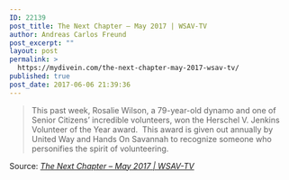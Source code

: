 ```yaml
---
ID: 22139
post_title: The Next Chapter – May 2017 | WSAV-TV
author: Andreas Carlos Freund
post_excerpt: ""
layout: post
permalink: >
  https://mydivein.com/the-next-chapter-may-2017-wsav-tv/
published: true
post_date: 2017-06-06 21:39:36
---
```

<blockquote><a href="http://wsav.com/2017/06/05/the-next-chapter-may-2017/"><img class="alignnone size-full" src="https://mydivein.com/wp-content/uploads/2017/06/rosalie3_featuredimage.jpg" alt="" /></a>This past week, Rosalie Wilson, a 79-year-old dynamo and one of Senior Citizens’ incredible volunteers, won the Herschel V. Jenkins Volunteer of the Year award.  This award is given out annually by United Way and Hands On Savannah to recognize someone who personifies the spirit of volunteering.</blockquote>
Source: <em><a href="http://wsav.com/2017/06/05/the-next-chapter-may-2017/">The Next Chapter – May 2017 | WSAV-TV</a></em>